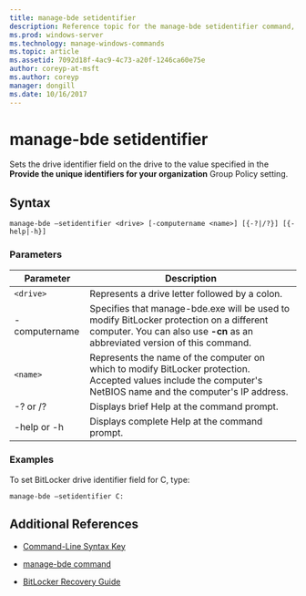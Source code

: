 ```yaml
---
title: manage-bde setidentifier
description: Reference topic for the manage-bde setidentifier command, which sets the drive identifier field on the drive to the value specified in the Provide the unique identifiers for your organization Group Policy setting.
ms.prod: windows-server
ms.technology: manage-windows-commands
ms.topic: article
ms.assetid: 7092d18f-4ac9-4c73-a20f-1246ca60e75e
author: coreyp-at-msft
ms.author: coreyp
manager: dongill
ms.date: 10/16/2017
---
```


# manage-bde setidentifier

Sets the drive identifier field on the drive to the value specified in the **Provide the unique identifiers for your organization** Group Policy setting.

## Syntax

```
manage-bde –setidentifier <drive> [-computername <name>] [{-?|/?}] [{-help|-h}]
```

### Parameters

| Parameter | Description |
| --------- | ----------- |
| `<drive>` | Represents a drive letter followed by a colon. |
| -computername | Specifies that manage-bde.exe will be used to modify BitLocker protection on a different computer. You can also use **-cn** as an abbreviated version of this command. |
| `<name>` | Represents the name of the computer on which to modify BitLocker protection. Accepted values include the computer's NetBIOS name and the computer's IP address. |
| -? or /? | Displays brief Help at the command prompt. |
| -help or -h | Displays complete Help at the command prompt. |

### Examples

To set BitLocker drive identifier field for C, type:

```
manage-bde –setidentifier C:
```

## Additional References

- [Command-Line Syntax Key](command-line-syntax-key.md)

- [manage-bde command](manage-bde.md)

- [BitLocker Recovery Guide](https://docs.microsoft.com/windows/security/information-protection/bitlocker/bitlocker-recovery-guide-plan)
